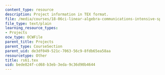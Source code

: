 ```yaml
---
content_type: resource
description: Project information in TEX format.
file: /media/courses/18-06ci-linear-algebra-communications-intensive-spring-2004/bede824fcd68b3eb3eda9c36d90b4644_rs61.tex
file_type: text/plain
learning_resource_types:
- Projects
ocw_type: OCWFile
parent_title: Projects
parent_type: CourseSection
parent_uid: de3df049-521c-7063-56c9-8fdb65ea58aa
resourcetype: Other
title: rs61.tex
uid: bede824f-cd68-b3eb-3eda-9c36d90b4644
---
```

